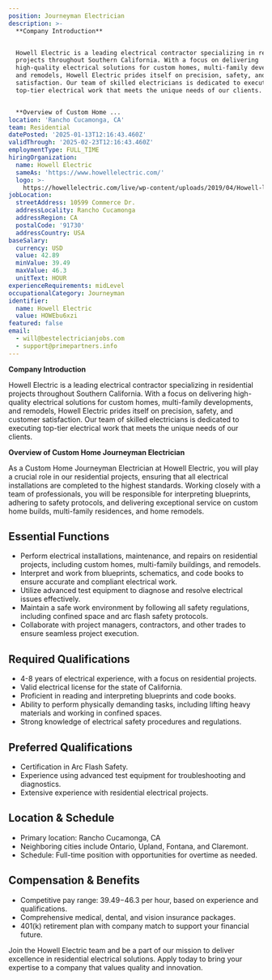 ```yaml
---
position: Journeyman Electrician
description: >-
  **Company Introduction**


  Howell Electric is a leading electrical contractor specializing in residential
  projects throughout Southern California. With a focus on delivering
  high-quality electrical solutions for custom homes, multi-family developments,
  and remodels, Howell Electric prides itself on precision, safety, and customer
  satisfaction. Our team of skilled electricians is dedicated to executing
  top-tier electrical work that meets the unique needs of our clients.


  **Overview of Custom Home ...
location: 'Rancho Cucamonga, CA'
team: Residential
datePosted: '2025-01-13T12:16:43.460Z'
validThrough: '2025-02-23T12:16:43.460Z'
employmentType: FULL_TIME
hiringOrganization:
  name: Howell Electric
  sameAs: 'https://www.howellelectric.com/'
  logo: >-
    https://howellelectric.com/live/wp-content/uploads/2019/04/Howell-logo-img.png
jobLocation:
  streetAddress: 10599 Commerce Dr.
  addressLocality: Rancho Cucamonga
  addressRegion: CA
  postalCode: '91730'
  addressCountry: USA
baseSalary:
  currency: USD
  value: 42.89
  minValue: 39.49
  maxValue: 46.3
  unitText: HOUR
experienceRequirements: midLevel
occupationalCategory: Journeyman
identifier:
  name: Howell Electric
  value: HOWEbu6xzi
featured: false
email:
  - will@bestelectricianjobs.com
  - support@primepartners.info
---
```




**Company Introduction**

Howell Electric is a leading electrical contractor specializing in residential projects throughout Southern California. With a focus on delivering high-quality electrical solutions for custom homes, multi-family developments, and remodels, Howell Electric prides itself on precision, safety, and customer satisfaction. Our team of skilled electricians is dedicated to executing top-tier electrical work that meets the unique needs of our clients.

**Overview of Custom Home Journeyman Electrician**

As a Custom Home Journeyman Electrician at Howell Electric, you will play a crucial role in our residential projects, ensuring that all electrical installations are completed to the highest standards. Working closely with a team of professionals, you will be responsible for interpreting blueprints, adhering to safety protocols, and delivering exceptional service on custom home builds, multi-family residences, and home remodels.

## Essential Functions

- Perform electrical installations, maintenance, and repairs on residential projects, including custom homes, multi-family buildings, and remodels.
- Interpret and work from blueprints, schematics, and code books to ensure accurate and compliant electrical work.
- Utilize advanced test equipment to diagnose and resolve electrical issues effectively.
- Maintain a safe work environment by following all safety regulations, including confined space and arc flash safety protocols.
- Collaborate with project managers, contractors, and other trades to ensure seamless project execution.

## Required Qualifications

- 4-8 years of electrical experience, with a focus on residential projects.
- Valid electrical license for the state of California.
- Proficient in reading and interpreting blueprints and code books.
- Ability to perform physically demanding tasks, including lifting heavy materials and working in confined spaces.
- Strong knowledge of electrical safety procedures and regulations.

## Preferred Qualifications

- Certification in Arc Flash Safety.
- Experience using advanced test equipment for troubleshooting and diagnostics.
- Extensive experience with residential electrical projects.

## Location & Schedule

- Primary location: Rancho Cucamonga, CA
- Neighboring cities include Ontario, Upland, Fontana, and Claremont.
- Schedule: Full-time position with opportunities for overtime as needed.

## Compensation & Benefits

- Competitive pay range: $39.49-$46.3 per hour, based on experience and qualifications.
- Comprehensive medical, dental, and vision insurance packages.
- 401(k) retirement plan with company match to support your financial future.

Join the Howell Electric team and be a part of our mission to deliver excellence in residential electrical solutions. Apply today to bring your expertise to a company that values quality and innovation.
